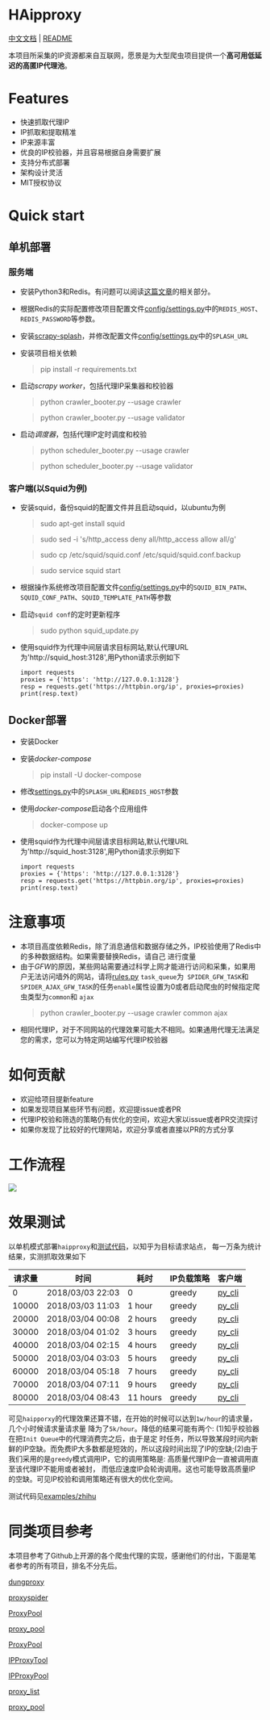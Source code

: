 # HAipproxy
[中文文档](README.md) | [README](README_EN.md)

本项目所采集的IP资源都来自互联网，愿景是为大型爬虫项目提供一个**高可用低延迟的高匿IP代理池**。

# Features
- 快速抓取代理IP
- IP抓取和提取精准
- IP来源丰富
- 优良的IP校验器，并且容易根据自身需要扩展
- 支持分布式部署
- 架构设计灵活
- MIT授权协议

# Quick start

## 单机部署

### 服务端
- 安装Python3和Redis。有问题可以阅读[这篇文章](https://github.com/SpiderClub/weibospider/wiki/%E5%88%86%E5%B8%83%E5%BC%8F%E7%88%AC%E8%99%AB%E7%8E%AF%E5%A2%83%E9%85%8D%E7%BD%AE)的相关部分。
- 根据Redis的实际配置修改项目配置文件[config/settings.py](config/settings.py)中的`REDIS_HOST`、`REDIS_PASSWORD`等参数。
- 安装[scrapy-splash](https://github.com/scrapy-plugins/scrapy-splash)，并修改配置文件[config/settings.py](config/settings.py)中的`SPLASH_URL`
- 安装项目相关依赖
  > pip install -r requirements.txt
- 启动*scrapy worker*，包括代理IP采集器和校验器
  > python crawler_booter.py --usage crawler

  > python crawler_booter.py --usage validator
- 启动*调度器*，包括代理IP定时调度和校验
  > python scheduler_booter.py --usage crawler

  > python scheduler_booter.py --usage validator

### 客户端(以Squid为例)
- 安装squid，备份squid的配置文件并且启动squid，以ubuntu为例
  > sudo apt-get install squid

  > sudo sed -i 's/http_access deny all/http_access allow all/g'

  > sudo cp /etc/squid/squid.conf /etc/squid/squid.conf.backup

  > sudo service squid start
- 根据操作系统修改项目配置文件[config/settings.py](config/settings.py)中的`SQUID_BIN_PATH`、`SQUID_CONF_PATH`、`SQUID_TEMPLATE_PATH`等参数
- 启动`squid conf`的定时更新程序
  > sudo python squid_update.py
- 使用squid作为代理中间层请求目标网站,默认代理URL为'http://squid_host:3128',用Python请求示例如下
  ```python3
  import requests
  proxies = {'https': 'http://127.0.0.1:3128'}
  resp = requests.get('https://httpbin.org/ip', proxies=proxies)
  print(resp.text)
  ```
   
## Docker部署
- 安装Docker

- 安装*docker-compose*
  > pip install -U docker-compose

- 修改[settings.py](config/settings.py)中的`SPLASH_URL`和`REDIS_HOST`参数

- 使用*docker-compose*启动各个应用组件
  > docker-compose up

- 使用squid作为代理中间层请求目标网站,默认代理URL为'http://squid_host:3128',用Python请求示例如下
  ```python3
  import requests
  proxies = {'https': 'http://127.0.0.1:3128'}
  resp = requests.get('https://httpbin.org/ip', proxies=proxies)
  print(resp.text)
  ```


# 注意事项
- 本项目高度依赖Redis，除了消息通信和数据存储之外，IP校验使用了Redis中的多种数据结构。如果需要替换Redis，请自己
进行度量
- 由于*GFW*的原因，某些网站需要通过科学上网才能进行访问和采集，如果用户无法访问墙外的网站，请将[rules.py](config/rules.py)
`task_queue`为` SPIDER_GFW_TASK`和`SPIDER_AJAX_GFW_TASK`的任务`enable`属性设置为0或者启动爬虫的时候指定爬虫类型为`common`和
`ajax`
  > python crawler_booter.py --usage crawler common ajax
- 相同代理IP，对于不同网站的代理效果可能大不相同。如果通用代理无法满足您的需求，您可以为特定网站编写代理IP校验器

# 如何贡献
- 欢迎给项目提新feature
- 如果发现项目某些环节有问题，欢迎提issue或者PR
- 代理IP校验和筛选的策略仍有优化的空间，欢迎大家以issue或者PR交流探讨
- 如果你发现了比较好的代理网站，欢迎分享或者直接以PR的方式分享


# 工作流程
![](static/workflow.png)

# 效果测试
以单机模式部署`haipproxy`和[测试代码](examples/zhihu/zhihu_spider.py)，以知乎为目标请求站点，
每一万条为统计结果，实测抓取效果如下

|请求量|时间|耗时|IP负载策略|客户端|
|-----|----|---|---------|-----|
|0|2018/03/03 22:03|0|greedy|[py_cli](client/py_cli.py)|
|10000|2018/03/03 11:03|1 hour|greedy|[py_cli](client/py_cli.py)|
|20000|2018/03/04 00:08|2 hours|greedy|[py_cli](client/py_cli.py)|
|30000|2018/03/04 01:02|3 hours|greedy|[py_cli](client/py_cli.py)|
|40000|2018/03/04 02:15|4 hours|greedy|[py_cli](client/py_cli.py)|
|50000|2018/03/04 03:03|5 hours|greedy|[py_cli](client/py_cli.py)|
|60000|2018/03/04 05:18|7 hours|greedy|[py_cli](client/py_cli.py)|
|70000|2018/03/04 07:11|9 hours|greedy|[py_cli](client/py_cli.py)|
|80000|2018/03/04 08:43|11 hours|greedy|[py_cli](client/py_cli.py)|


可见`haipporxy`的代理效果还算不错，在开始的时候可以达到`1w/hour`的请求量，几个小时候请求量请求量
降为了`5k/hour`。降低的结果可能有两个: (1)知乎校验器在把`Init Queue`中的代理消费完之后，由于是定
时任务，所以导致某段时间内新鲜的IP空缺。而免费IP大多数都是短效的，所以这段时间出现了IP的空缺;(2)由于
我们采用的是`greedy`模式调用IP，它的调用策略是: 高质量代理IP会一直被调用直至该代理IP不能用或者被封，
而低应速度IP会轮询调用。这也可能导致高质量IP的空缺。可见IP校验和调用策略还有很大的优化空间。

测试代码见[examples/zhihu](examples/zhihu/zhihu_spider.py)

# 同类项目参考
本项目参考了Github上开源的各个爬虫代理的实现，感谢他们的付出，下面是笔者参考的所有项目，排名不分先后。

[dungproxy](https://github.com/virjar/dungproxy)

[proxyspider](https://github.com/zhangchenchen/proxyspider)

[ProxyPool](https://github.com/henson/ProxyPool)

[proxy_pool](https://github.com/jhao104/proxy_pool)

[ProxyPool](https://github.com/WiseDoge/ProxyPool)

[IPProxyTool](https://github.com/awolfly9/IPProxyTool)

[IPProxyPool](https://github.com/qiyeboy/IPProxyPool)

[proxy_list](https://github.com/gavin66/proxy_list)

[proxy_pool](https://github.com/lujqme/proxy_pool)

